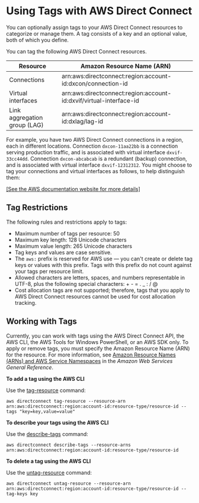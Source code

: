 # Using Tags with AWS Direct Connect<a name="using-tags"></a>

You can optionally assign tags to your AWS Direct Connect resources to categorize or manage them\. A tag consists of a key and an optional value, both of which you define\. 

You can tag the following AWS Direct Connect resources\. 


| Resource | Amazon Resource Name \(ARN\) | 
| --- | --- | 
| Connections |  arn:aws:directconnect:region:account\-id:dxcon/connection\-id  | 
| Virtual interfaces |  arn:aws:directconnect:region:account\-id:dxvif/virtual\-interface\-id  | 
| Link aggregation group \(LAG\) |  arn:aws:directconnect:region:account\-id:dxlag/lag\-id  | 

For example, you have two AWS Direct Connect connections in a region, each in different locations\. Connection `dxcon-11aa22bb` is a connection serving production traffic, and is associated with virtual interface `dxvif-33cc44dd`\. Connection `dxcon-abcabcab` is a redundant \(backup\) connection, and is associated with virtual interface `dxvif-12312312`\. You might choose to tag your connections and virtual interfaces as follows, to help distinguish them:

[\[See the AWS documentation website for more details\]](http://docs.aws.amazon.com/directconnect/latest/UserGuide/using-tags.html)

## Tag Restrictions<a name="using-tags-restrictions"></a>

The following rules and restrictions apply to tags:
+ Maximum number of tags per resource: 50
+ Maximum key length: 128 Unicode characters
+ Maximum value length: 265 Unicode characters
+ Tag keys and values are case sensitive\.
+ The `aws:` prefix is reserved for AWS use — you can't create or delete tag keys or values with this prefix\. Tags with this prefix do not count against your tags per resource limit\.
+ Allowed characters are letters, spaces, and numbers representable in UTF\-8, plus the following special characters: \+ \- = \. \_ : / @
+ Cost allocation tags are not supported; therefore, tags that you apply to AWS Direct Connect resources cannot be used for cost allocation tracking\.

## Working with Tags<a name="working-with-tags"></a>

Currently, you can work with tags using the AWS Direct Connect API, the AWS CLI, the AWS Tools for Windows PowerShell, or an AWS SDK only\. To apply or remove tags, you must specify the Amazon Resource Name \(ARN\) for the resource\. For more information, see [Amazon Resource Names \(ARNs\) and AWS Service Namespaces](http://docs.aws.amazon.com/general/latest/gr/aws-arns-and-namespaces.html) in the *Amazon Web Services General Reference*\.

**To add a tag using the AWS CLI**

Use the [tag\-resource](http://docs.aws.amazon.com/cli/latest/reference/directconnect/tag-resource.html) command:

```
aws directconnect tag-resource --resource-arn arn:aws:directconnect:region:account-id:resource-type/resource-id --tags "key=key,value=value"
```

**To describe your tags using the AWS CLI**

Use the [describe\-tags](http://docs.aws.amazon.com/cli/latest/reference/directconnect/describe-tags.html) command:

```
aws directconnect describe-tags --resource-arns arn:aws:directconnect:region:account-id:resource-type/resource-id
```

**To delete a tag using the AWS CLI**

Use the [untag\-resource](http://docs.aws.amazon.com/cli/latest/reference/directconnect/untag-resource.html) command:

```
aws directconnect untag-resource --resource-arn arn:aws:directconnect:region:account-id:resource-type/resource-id --tag-keys key
```